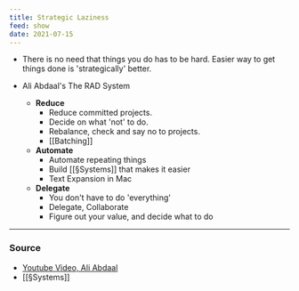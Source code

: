 ```yaml
---
title: Strategic Laziness
feed: show
date: 2021-07-15
---
```


- There is no need that things you do has to be hard. Easier way to get things done is 'strategically' better. 

- Ali Abdaal's The RAD System
	- **Reduce**
		- Reduce committed projects.
		- Decide on what 'not' to do.
		- Rebalance, check and say no to projects.
		- [[Batching]]
	- **Automate**
		- Automate repeating things
		- Build [[§Systems]] that makes it easier
		- Text Expansion in Mac
	- **Delegate**
		- You don't have to do 'everything'
		- Delegate, Collaborate
		- Figure out your value, and decide what to do

---
### Source
- [Youtube Video, Ali Abdaal](https://www.youtube.com/watch?v=gcGquCZxsJc)
- [[§Systems]]